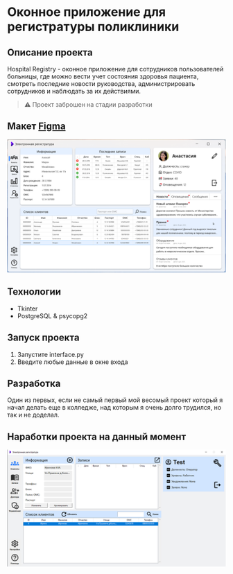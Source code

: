 # Оконное приложение для регистратуры поликлиники 
  
## Описание проекта  
  
Hospital Registry - оконное приложение для сотрудников пользователей больницы,
где можно вести учет состояния здоровья пациента, смотреть последние новости руководства,
администрировать сотрудников и наблюдать за их действиями.  

>⚠️ Проект заброшен на стадии разработки

## Макет [Figma](https://www.figma.com/file/PxKG4VtSEXAFiILMc3In9G/Untitled?type=design&node-id=0-1&t=ELLvsoVNwOTo5PAu-0)
![preview img](readme_images/expectation.png)

## Технологии
- Tkinter
- PostgreSQL & psycopg2

## Запуск проекта  
1. Запустите interface.py
2. Введите любые данные в окне входа

## Разработка
Один из первых, если не самый первый мой весомый проект который я начал делать еще в колледже, 
над которым я очень долго трудился, но так и не доделал.

## Наработки проекта на данный момент
![preview img](readme_images/Really.png)
